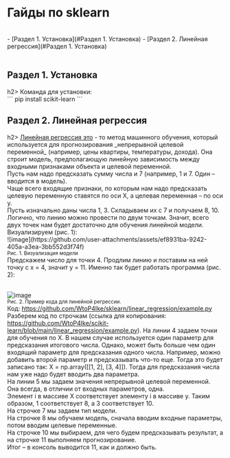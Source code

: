 <h1>Гайды по sklearn</h1><br>
- [Раздел 1. Установка](#Раздел 1. Установка)
- [Раздел 2. Линейная регрессия](#Раздел 1. Установка)
<br><br>
<h2>Раздел 1. Установка</h2>h2>
Команда для установки:<br>
```
pip install scikit-learn
```
<br>
<h2>Раздел 2. Линейная регрессия</h2>h2>
<ins>Линейная регрессия это</ins> - то метод машинного обучения, который используется для прогнозирования _непрерывной целевой переменной_
(например, цены квартиры, температуры, дохода). Она строит модель, предполагающую линейную зависимость между входными признаками объекта и целевой переменной.<br>
Пусть нам надо предсказать сумму числа и 7 (например, 1 и 7. Один – вводится в модель).<br>
Чаще всего входящие признаки, по которым нам надо предсказать целевую переменную ставятся по оси X, а целевая переменная – по оси y.<br>
Пусть изначально даны числа 1, 3. Складываем их с 7 и получаем 8, 10. Логично, что линию можно провести по двум точкам. 
Значит, всего двух точек нам будет достаточно для обучения линейной модели. Визуализируем (рис. 1):<br>
![image](https://github.com/user-attachments/assets/ef8931ba-9242-405a-a3ea-3bb552d3f74f)
<br>
<sup>Рис. 1. Визуализация модели</sup>
<br>
Предскажем число для точки 4. Продлим линию и поставим на ней точку с x = 4, значит y = 11. Именно так будет работать программа (рис. 2):<br><br>

![image](https://github.com/user-attachments/assets/679a7290-d3d6-48af-8c63-f3719fa3bb29)
<br>
<sup>Рис. 2. Пример кода для линейной регрессии.</sup><br>
Код: https://github.com/WtoP4Ike/sklearn/linear_regression/example.py
Разберем код по строчкам (ссылка для копирования: https://github.com/WtoP4Ike/scikit-learn/blob/main/linear_regression/example.py).
На линии 4 задаем точки для обучения по X. В нашем случае используется один параметр для предсказания итогового числа. Однако,
может быть больше чем один входящий параметр для предсказания одного числа. Например, можно добавить второй параметр и предсказывать что-то еще. Тогда это
будет записано так: X = np.array([[1, 2], [3, 4]]). Тогда для предсказания числа нам уже надо будет вводить два параметра.<br>
На линии 5 мы задаем значения непрерывной целевой переменной. Она всегда, в отличии от входных параметров, одна.<br>
Элемент i в массиве X соответствует элементу i в массиве y. Таким образом, 1 соответствует 8, а 3 соответствует 10.<br>
На строчке 7 мы задаем тип модели.<br>
На строчке 8 мы обучаем модель, сначала вводим входные параметры, потом вводим целевые переменные.<br>
На строчке 10 мы выбираем, для чего будем предсказывать результат, а на строчке 11 выполняем прогнозирование. <br>
Итог – в консоль выводится 11, как и должно быть.<br>

